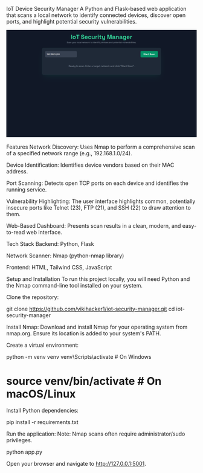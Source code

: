 IoT Device Security Manager
A Python and Flask-based web application that scans a local network to identify connected devices, discover open ports, and highlight potential security vulnerabilities.

![Screenshot](Screenshot.png)

Features
Network Discovery: Uses Nmap to perform a comprehensive scan of a specified network range (e.g., 192.168.1.0/24).

Device Identification: Identifies device vendors based on their MAC address.

Port Scanning: Detects open TCP ports on each device and identifies the running service.

Vulnerability Highlighting: The user interface highlights common, potentially insecure ports like Telnet (23), FTP (21), and SSH (22) to draw attention to them.

Web-Based Dashboard: Presents scan results in a clean, modern, and easy-to-read web interface.

Tech Stack
Backend: Python, Flask

Network Scanner: Nmap (python-nmap library)

Frontend: HTML, Tailwind CSS, JavaScript

Setup and Installation
To run this project locally, you will need Python and the Nmap command-line tool installed on your system.

Clone the repository:

git clone https://github.com/vikihacker1/iot-security-manager.git
cd iot-security-manager

Install Nmap:
Download and install Nmap for your operating system from nmap.org. Ensure its location is added to your system's PATH.

Create a virtual environment:

python -m venv venv
venv\Scripts\activate  # On Windows
# source venv/bin/activate  # On macOS/Linux

Install Python dependencies:

pip install -r requirements.txt

Run the application:
Note: Nmap scans often require administrator/sudo privileges.

python app.py

Open your browser and navigate to http://127.0.0.1:5001.
